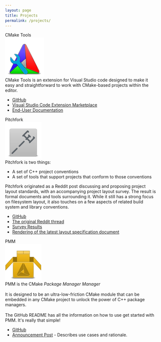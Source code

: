 ```yaml
---
layout: page
title: Projects
permalink: /projects/
---
```


<div class="column">
  <div vb-project>
    <div class="header">
      CMake Tools
    </div>
    <div class="body">
      <a href="https://github.com/vector-of-bool/vscode-cmake-tools" class="icon-container">
        <img src="res/cmt_128.png" alt="CMake Tools Icon" class="icon">
      </a>
      <div class="desc">
        CMake Tools is an extension for Visual Studio code designed to make it
        easy and straightforward to work with CMake-based projects within the
        editor.
        <br/>
        <ul>
          <li>
            <a href="https://github.com/vector-of-bool/vscode-cmake-tools">GitHub</a>
          </li>
          <li>
            <a href="https://marketplace.visualstudio.com/items?itemName=vector-of-bool.cmake-tools">Visual Studio Code Extension Marketplace</a>
          </li>
          <li><a href="docs/vscode-cmake-tools/index.html">End-User Documentation</a></li>
        </ul>
      </div>
    </div>
  </div>
  <div vb-project>
    <div class="header">Pitchfork</div>
    <div class="body">
      <a href="https://github.com/vector-of-bool/pitchfork" class="icon-container">
        <img src="res/pf_128.png" alt="Pitchfork Icon" class="icon">
      </a>
      <div class="desc">
        Pitchfork is two things:
        <ul>
          <li>A set of C++ project conventions</li>
          <li>A set of tools that support projects that conform to those conventions</li>
        </ul>
        Pitchfork originated as a Reddit post discussing and proposing project
        layout standards, with an accompanying project layout survey. The
        result is formal documents and tools surrounding it. While it still has
        a strong focus on filesystem layout, it also touches on a few aspects of
        related build system and library conventions.
        <ul>
          <li><a href="https://github.com/vector-of-bool/pitchfork">GitHub</a></li>
          <li><a href="https://www.reddit.com/r/cpp/comments/996q8o/prepare_thy_pitchforks_a_de_facto_standard/">The original Reddit thread</a></li>
          <li><a href="/2018/09/16/layout-survey.html">Survey Results</a></li>
          <li>
            <a href="https://api.csswg.org/bikeshed/?force=1&url=https://raw.githubusercontent.com/vector-of-bool/pitchfork/develop/data/spec.bs">
              Rendering of the latest layout specification document
            </a>
          </li>
        </ul>
      </div>
    </div>
  </div>
  <div vb-project>
    <div class="header">PMM</div>
    <div class="body">
      <a href="https://github.com/vector-of-bool/pmm">
        <img src="res/pmm_128.png" alt="PMM Icon" class="icon">
      </a>
      <div class="desc">
        PMM is the CMake <em>Package Manager Manager</em>
        <br>
        <br>
        It is designed to be an ultra-low-friction CMake module that can be
        embedded in any CMake project to unlock the power of C++ package
        managers.
        <br>
        <br>
        The GitHub README has all the information on how to use get started with
        PMM. It's really that simple!
        <ul>
          <li>
            <a href="https://github.com/vector-of-bool/pmm">GitHub</a>
          </li>
          <li>
            <a href="/2018/10/15/pmm.html">Announcement Post</a>
            - Describes use cases and rationale.
          </li>
        </ul>
      </div>
    </div>
  </div>
</div>
